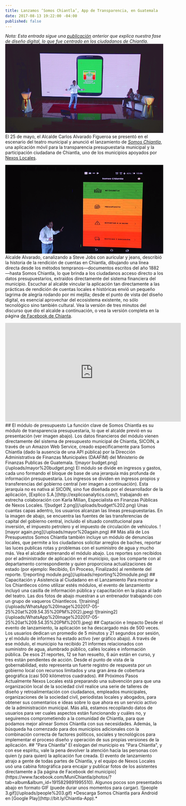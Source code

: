 ```yaml
---
title: Lanzamos ‘Somos Chiantla’, App de Transparencia, en Guatemala
date: 2017-08-13 19:22:00 -04:00
published: false
---
```


*Nota: Esta entrada sigue una [publicación](https://dai-global-digital.com/citizen-centered-design-guatemala.html) anterior que explica nuestra fase de diseño digital, lo que fue centrado en los ciudadanos de Chiantla.*
![intro.png](/uploads/intro.png)
El 25 de mayo, el Alcalde Carlos Alvarado Figueroa se presentó en el escenario del teatro municipal y anunció el lanzamiento de [*Somos Chiantla*](http://bit.ly/Chiantla-App), una aplicación móvil para la transparencia presupuestaria municipal y la participación ciudadana de Chiantla, uno de los municipios apoyados por [Nexos Locales](https://www.dai.com/our-work/projects/guatemala-nexos-locales).
<!--more-->
![main menu.png](/uploads/main%20menu.png)
Alcalde Alvarado, canalizando a Steve Jobs con auricular y jeans, describió la historia de la rendición de cuentas en Chiantla, dibujando una línea directa desde los métodos tempranos—documentos escritos del año 1882—hasta Somos Chiantla, lo que brinda a los ciudadanos acceso directo a los datos presupuestarios, extraídos directamente del sistema financiera del municipio.
Escuchar al alcalde vincular la aplicación tan directamente a las prácticas de rendición de cuentas locales e históricas envió un pequeño lagrima de alegría rodando por mi mejilla; desde el punto de vista del diseño digital, es esencial aprovechar del ecosistema existente, no sólo tecnológico sino también cultural. Vea la versión de tres minutos del discurso que dio el alcalde a continuación, o vea la versión completa en la página [de Facebook de Chianta](https://www.facebook.com/MuniChiantla/videos/1916059188639247/).
<iframe width="560" height="315" src="https://www.youtube.com/embed/xtgwg6Zrg3o" frameborder="0" allowfullscreen></iframe> 
## El módulo de presupuesto
La función clave de Somos Chiantla es su módulo de transparencia presupuestaria, lo que el alcalde previó en su presentación (ver imagen abajo). Los datos financieros del módulo vienen directamente del sistema de presupuesto municipal de Chiantla, SICOIN, a través de un Amazon Web Service, creado específicamente para Somos Chiantla (dado la ausencia de una API pública) por la Dirección Administrativa de Finanzas Municipales (DAAFIM) del Ministerio de Finanzas Publicas de Guatemala.
![mayor budget.png](/uploads/mayor%20budget.png)
El módulo se divide en ingresos y gastos, cada uno formando el bloque de base de una jerarquía más profunda de información presupuestaria. Los ingresos se dividen en ingresos propios y transferencias del gobierno central (ver imagen a continuación). Esta jerarquía no es nativa al SICOIN, sino fue diseñada por el desarrollador de la aplicación, [Explico S.A.](http://explicoanalytics.com/), trabajando en estrecha colaboración con Karla Milian, Especialista en Finanzas Públicas de Nexos Locales.
![budget 2.png](/uploads/budget%202.png)
Unas cuantas capas adentro, los usuarios alcanzan las líneas presupuestarias. En la imagen de abajo, se encuentra las fuentes de las transferencias de capital del gobierno central, incluido el situado constitucional para inversión, el impuesto petrolero y el impuesto de circulación de vehículos.
![mayor again.png](/uploads/mayor%20again.png)
## Más allá de Los Presupuestos
Somos Chiantla también incluye un módulo de denuncias locales, que permite a los ciudadanos solicitar arreglos de baches, reportar las luces publicas rotas y problemas con el suministro de agua y mucho más. Vea el alcalde estrenando el módulo abajo. Los reportes son recibidos por el administrador de aplicación en el municipio, que los comparte con al departamento correspondiente y quien proporciona actualizaciones de estado (por ejemplo: Recibido, En Proceso, Finalizado) al remitente del reporte.
![reporting module.png](/uploads/reporting%20module.png)
## Capacitación y Asistencia al Ciudadano en el Lanzamiento
Para mostrar a los Chiantlecos cómo utilizar estés módulos, el evento de lanzamiento incluyó una casilla de información pública y capacitación en la plaza al lado del teatro. Las dos fotos de abajo muestran a un entrenador trabajando con un grupo de vaqueros Chiantlecos.
![training](/uploads/WhatsApp%20Image%202017-05-25%20at%209.54.35%20PM%20(2).jpeg)
![training2](/uploads/WhatsApp%20Image%202017-05-25%20at%209.54.35%20PM%20(1).jpeg)
## Captación e Impacto
Desde el evento de lanzamiento, la aplicación se ha descargado más de 500 veces. Los usuarios dedican un promedio de 5 minutos y 21 segundos por sesión, y el módulo de informes ha estado activo (ver gráfico abajo). A través de ese módulo, el municipio ha recibido 21 informes relacionados con suministro de agua, alumbrado público, calles locales e información pública. De esos 21 reportes, 12 se han resuelto, 6 aún están en curso, y tres están pendientes de acción. Desde el punto de vista de la gobernabilidad, esto representa un fuerte registro de respuesta por un gobierno local con recursos limitados y una gran área de cobertura geográfica (casi 500 kilómetros cuadrados).
<script id="infogram_0_3aca8aa1-fa15-4951-8611-f503fb2c7b8c" title="Chiantla reports" src="//e.infogram.com/js/dist/embed.js?UxY" type="text/javascript"></script>
## Próximos Pasos
Actualmente Nexos Locales está preparando una subvención para que una organización local de la sociedad civil realice una serie de talleres de diseño y retroalimentación con ciudadanos, empleados municipales, organizaciones de la sociedad civil, periodistas locales y abogados, para obtener sus comentarios e ideas sobre lo que ahora es un servicio activo de la administración municipal. Más allá, estamos recopilando datos de usuarios para ver cuales aspectos están funcionando y cuáles no, y seguiremos comprometiendo a la comunidad de Chiantla, para que podamos mejor alinear Somos Chiantla con sus necesidades.
Además, la búsqueda ha comenzado para dos municipios adicionales con la combinación correcta de factores políticos, sociales y tecnológicos para implementar el proceso diseño y operación de sus propias versiones de la aplicación.
## "Para Chiantla"
El eslogan del municipio es "Para Chiantla", y con ese espíritu, vale la pena devolver la atención hacia las personas con quien (y para quien) la aplicación fue creada. El evento de lanzamiento atrajo a gente de todas partes de Chiantla, y el equipo de Nexos Locales usó una cabina fotográfica para encajar y publicar fotos de los asistentes directamente a [la página de Facebook del municipio](https://www.facebook.com/MuniChiantla/photos/?tab=album&album_id=1915829891995510). Algunos pocos son presentados abajo en formato GIF (puede durar unos momentos para cargar). 
![people 3.gif](/uploads/people%203.gif)
*Descarga Somos Chiantla para Android en [Google Play](http://bit.ly/Chiantla-App).*

